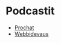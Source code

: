 # Podcastit

* [Prochat](https://podtail.com/fi/podcast/prochat)
* [Webbidevaus](https://webbidevaus.fi)
